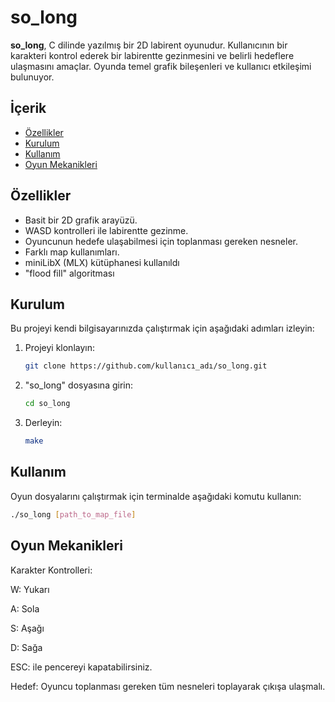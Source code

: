 # so_long

**so_long**, C dilinde yazılmış bir 2D labirent oyunudur. Kullanıcının bir karakteri kontrol ederek bir labirentte gezinmesini ve belirli hedeflere ulaşmasını amaçlar. Oyunda temel grafik bileşenleri ve kullanıcı etkileşimi bulunuyor.

## İçerik

- [Özellikler](#özellikler)
- [Kurulum](#kurulum)
- [Kullanım](#kullanım)
- [Oyun Mekanikleri](#oyun-mekanikleri)

## Özellikler

- Basit bir 2D grafik arayüzü.
- WASD kontrolleri ile labirentte gezinme.
- Oyuncunun hedefe ulaşabilmesi için toplanması gereken nesneler.
- Farklı map kullanımları.
- miniLibX (MLX) kütüphanesi kullanıldı
- "flood fill" algoritması 

## Kurulum

Bu projeyi kendi bilgisayarınızda çalıştırmak için aşağıdaki adımları izleyin:

1. Projeyi klonlayın:
   ```bash
   git clone https://github.com/kullanıcı_adı/so_long.git
2. "so_long" dosyasına girin:
   ```bash
   cd so_long
2. Derleyin:
   ```bash
   make
   
## Kullanım

Oyun dosyalarını çalıştırmak için terminalde aşağıdaki komutu kullanın:
  ```bash
  ./so_long [path_to_map_file]
```

## Oyun Mekanikleri

Karakter Kontrolleri:

W: Yukarı

A: Sola

S: Aşağı

D: Sağa

ESC: ile pencereyi kapatabilirsiniz.

Hedef: Oyuncu toplanması gereken tüm nesneleri toplayarak çıkışa ulaşmalı.
